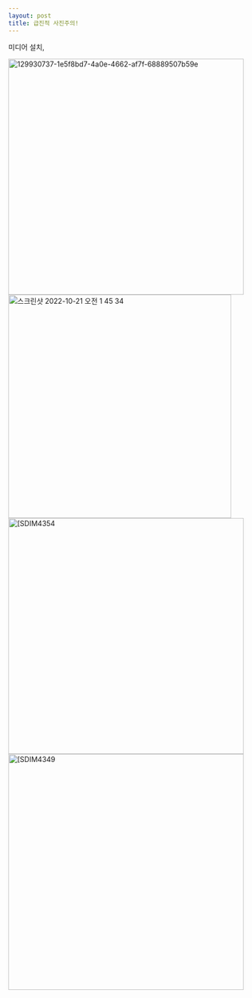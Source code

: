 ```yaml
---
layout: post
title: 급진적 사진주의!
---
```


미디어 설치,

<img width="472" alt="129930737-1e5f8bd7-4a0e-4662-af7f-68889507b59e" src="https://user-images.githubusercontent.com/81041256/192148099-5563a30b-9267-4327-95b7-acd2169a1b38.png">

<img width="447" alt="스크린샷 2022-10-21 오전 1 45 34" src="https://user-images.githubusercontent.com/81041256/198912785-cdb7eac9-41c0-4549-99f1-02b539d02408.PNG">

<img width="472" alt="[SDIM4354" src="https://user-images.githubusercontent.com/81041256/192148099-5563a30b-9267-4327-95b7-acd2169a1b38.png](https://user-images.githubusercontent.com/81041256/198912793-7bbf14c3-2b94-403b-8c02-d1aeaa70d4d9.JPG)">

<img width="472" alt="[SDIM4349" src="https://user-images.githubusercontent.com/81041256/192148099-5563a30b-9267-4327-95b7-acd2169a1b38.png](https://user-images.githubusercontent.com/81041256/198912798-879f87f4-6e28-4600-a17e-71168ee26291.JPG)">
